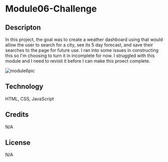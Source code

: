 # Module06-Challenge

## Descripton
In this project, the goal was to create a weather dashboard using that would allow the user to search for a city, see its 5 day forecast, and save their searches to the page for future use. I ran into some issues in constructing this so I'm choosing to turn it in incomplete for now. I struggled with this module and I need to revisit it before I can make this proect complete. 

![module6pic](https://user-images.githubusercontent.com/117662089/211227076-a694472f-87a0-4bab-a89d-4bb5101b3cdf.png)

## Technology
HTML, CSS, JavaScript

## Credits
N/A

## License 
N/A
